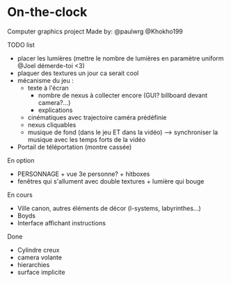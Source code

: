 # On-the-clock
Computer graphics project
Made by:
@paulwrg
@Khokho199

TODO list
 - placer les lumières (mettre le nombre de lumières en paramètre uniform @Joel démerde-toi <3)
 - plaquer des textures un jour ca serait cool
 - mécanisme du jeu :
    - texte à l'écran
        - nombre de nexus à collecter encore (GUI? billboard devant camera?...)
        - explications
    - cinématiques avec trajectoire caméra prédéfinie
    - nexus cliquables
    - musique de fond (dans le jeu ET dans la vidéo) --> synchroniser la musique avec les temps forts de la vidéo
 - Portail de téléportation (montre cassée)

En option
 - PERSONNAGE + vue 3e personne? + hitboxes
 - fenêtres qui s'allument avec double textures + lumière qui bouge

En cours
 - Ville canon, autres éléments de décor (l-systems, labyrinthes...)
 - Boyds
 - Interface affichant instructions

Done
 - Cylindre creux
 - camera volante
 - hierarchies
 - surface implicite